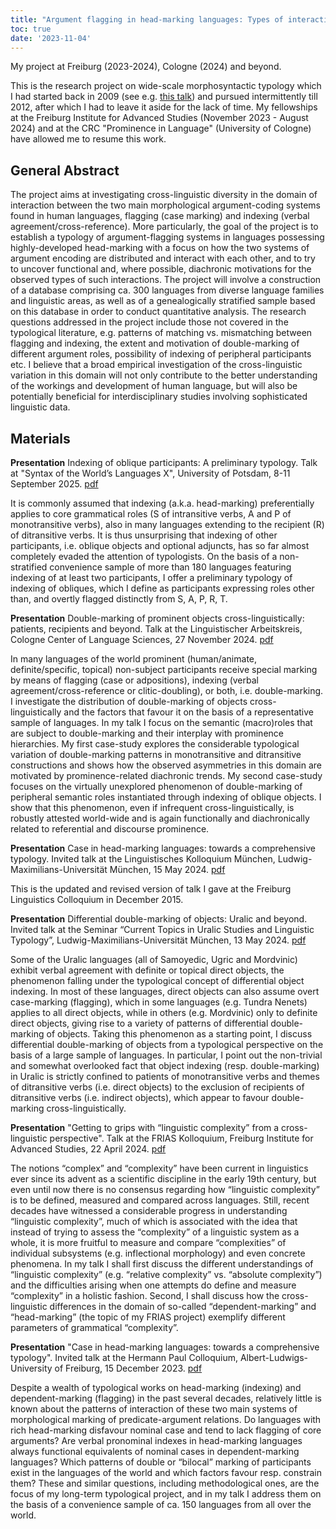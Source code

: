 ```yaml
---
title: "Argument flagging in head-marking languages: Types of interaction between argument-coding systems"
toc: true
date: '2023-11-04'
---
```


My project at Freiburg (2023-2024), Cologne (2024) and beyond.

<!--more-->

This is the research project on wide-scale morphosyntactic typology which I had started back in 2009 (see e.g. [this talk](https://peterarkadiev.github.io/talks/Arkadiev2010_case_n_headmarking_leipzig.pdf)) and pursued intermittently till 2012, after which I had to leave it aside for the lack of time. My fellowships at the Freiburg Institute for Advanced Studies (November 2023 - August 2024) and at the CRC "Prominence in Language" (University of Cologne) have allowed me to resume this work.

## General Abstract


The project aims at investigating cross-linguistic diversity in the domain of interaction between the two main morphological argument-coding systems found in human languages, flagging (case marking) and indexing (verbal agreement/cross-reference). More particularly, the goal of the project is to establish a typology of argument-flagging systems in languages possessing highly-developed head-marking with a focus on how the two systems of argument encoding are distributed and interact with each other, and to try to uncover functional and, where possible, diachronic motivations for the observed types of such interactions. The project will involve a construction of a database comprising ca. 300 languages from diverse language families and linguistic areas, as well as of a genealogically stratified sample based on this database in order to conduct quantitative analysis. The research questions addressed in the project include those not covered in the typological literature, e.g. patterns of matching vs. mismatching between flagging and indexing, the extent and motivation of double-marking of different argument roles, possibility of indexing of peripheral participants etc. I believe that a broad empirical investigation of the cross-linguistic variation in this domain will not only contribute to the better understanding of the workings and development of human language, but will also be potentially beneficial for interdisciplinary studies involving sophisticated linguistic data.


## Materials

**Presentation** Indexing of oblique participants: A preliminary typology. Talk at "Syntax of the World’s Languages X", University of Potsdam, 8-11 September 2025. [pdf](https://peterarkadiev.github.io/talks/Arkadiev2025_oblqueindexing_SWL.pdf)

It is commonly assumed that indexing (a.k.a. head-marking) preferentially applies to core grammatical roles 
(S of intransitive verbs, A and P of monotransitive verbs), also in many languages 
extending to the recipient (R) of ditransitive verbs. It is thus unsurprising that indexing of other 
participants, i.e. oblique objects and optional adjuncts, has so far almost 
completely evaded the attention of typologists. On the basis of a non-stratified 
convenience sample of more than 180 languages featuring indexing of at least 
two participants, I offer a preliminary typology of indexing of obliques, which I 
define as participants expressing roles other than, and overtly flagged distinctly 
from S, A, P, R, T.

**Presentation** Double-marking of prominent objects cross-linguistically: patients, recipients and beyond. Talk at the Linguistischer Arbeitskreis, Cologne Center of Language Sciences, 27 November 2024. [pdf](Arkadiev2024_doublemarking_LAK.pdf)

In many languages of the world prominent (human/animate, definite/specific, topical) non-subject participants receive special marking by means of flagging (case or adpositions), indexing (verbal agreement/cross-reference or clitic-doubling), or both, i.e. double-marking. I investigate the distribution of double-marking of objects cross-linguistically and the factors that favour it on the basis of a representative sample of languages. In my talk I focus on the semantic (macro)roles that are subject to double-marking and their interplay with prominence hierarchies. My first case-study explores the considerable typological variation of double-marking patterns in monotransitive and ditransitive constructions and shows how the observed asymmetries in this domain are motivated by prominence-related diachronic trends. My second case-study focuses on the virtually unexplored phenomenon of double-marking of peripheral semantic roles instantiated through indexing of oblique objects. I show that this phenomenon, even if infrequent cross-linguistically, is robustly attested world-wide and is again functionally and diachronically related to referential and discourse prominence.

**Presentation** Case in head-marking languages: towards a comprehensive typology. Invited talk at the Linguistisches Kolloquium München, Ludwig-Maximilians-Universität München, 15 May 2024. [pdf](https://peterarkadiev.github.io/talks/Arkadiev2024_case-n-headmarking-LMU.pdf)

This is the updated and revised version of talk I gave at the Freiburg Linguistics Colloquium in December 2015. 

**Presentation** Differential double-marking of objects: Uralic and beyond. Invited talk at the Seminar “Current Topics in Uralic Studies and Linguistic Typology”, Ludwig-Maximilians-Universität München, 13 May 2024. [pdf](https://peterarkadiev.github.io/talks/Arkadiev2024_doublemarking_LMU.pdf)

Some of the Uralic languages (all of Samoyedic, Ugric and Mordvinic) exhibit verbal agreement with definite or topical direct objects, the phenomenon falling under the typological concept of differential object indexing. In most of these languages, direct objects can also assume overt case-marking (flagging), which in some languages (e.g. Tundra Nenets) applies to all direct objects, while in others (e.g. Mordvinic) only to definite direct objects, giving rise to a variety of patterns of differential double-marking of objects. Taking this phenomenon as a starting point, I discuss differential double-marking of objects from a typological perspective on the basis of a large sample of languages. In particular, I point out the non-trivial and somewhat overlooked fact that object indexing (resp. double-marking) in Uralic is strictly confined to patients of monotransitive verbs and themes of ditransitive verbs (i.e. direct objects) to the exclusion of recipients of ditransitive verbs (i.e. indirect objects), which appear to favour double-marking cross-linguistically. 

**Presentation** "Getting to grips with “linguistic complexity” from a cross-linguistic perspective". Talk at the FRIAS Kolloquium, Freiburg Institute for Advanced Studies, 22 April 2024. [pdf](https://peterarkadiev.github.io/talks/Arkadiev2024_complexity_FRIAS.pdf)

The notions “complex” and “complexity” have been current in linguistics ever since its advent as a scientific discipline in the early 19th century, but even until now there is no consensus regarding how “linguistic complexity” is to be defined, measured and compared across languages. Still, recent decades have witnessed a considerable progress in understanding “linguistic complexity”, much of which is associated with the idea that instead of trying to assess the “complexity” of a linguistic system as a whole, it is more fruitful to measure and compare “complexities” of individual subsystems (e.g. inflectional morphology) and even concrete phenomena. In my talk I shall first discuss the different understandings of “linguistic complexity” (e.g. “relative complexity” vs. “absolute complexity”) and the difficulties arising when one attempts do define and measure “complexity” in a holistic fashion. Second, I shall discuss how the cross-linguistic differences in the domain of so-called “dependent-marking” and “head-marking” (the topic of my FRIAS project) exemplify different parameters of grammatical “complexity”.

**Presentation** "Case in head-marking languages: towards a comprehensive typology". Invited talk at the Hermann Paul Colloquium, Albert-Ludwigs-University of Freiburg, 15 December 2023. [pdf](https://peterarkadiev.github.io/talks/Arkadiev2023_case-n-headmarking-Freiburg.pdf)

Despite a wealth of typological works on head-marking (indexing) and dependent-marking (flagging) in the past several decades, relatively little is known about the patterns of interaction of these two main systems of morphological marking of predicate-argument relations. Do languages with rich head-marking disfavour nominal case and tend to lack flagging of core arguments? Are verbal pronominal indexes in head-marking languages always functional equivalents of nominal cases in dependent-marking languages? Which patterns of double or “bilocal” marking of participants exist in the languages of the world and which factors favour resp. constrain them? These and similar questions, including methodological ones, are the focus of my long-term typological project, and in my talk I address them on the basis of a convenience sample of ca. 150 languages from all over the world.